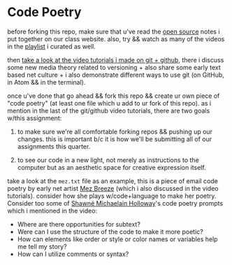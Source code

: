 # Code Poetry

before forking this repo, make sure that u've read the [open source](https://nbriz.github.io/intermediate-netart/notes/open-source/index.html) notes i put together on our class website. also, try && watch as many of the videos in the [playlist](https://www.youtube.com/playlist?list=PLoQrXDiSBWYEHKuauUz1OT4-j7NZMkI6v) i curated as well.

then [take a look at the video tutorials i made on git + github](https://www.youtube.com/playlist?list=PLoQrXDiSBWYGFfbXdY55DfpyZyZavjSAz), there i discuss some new media theory related to versioning + also share some early text based net culture + i also demonstrate different ways to use git (on GitHub, in Atom && in the terminal).

once u've done that go ahead && fork this repo && create ur own piece of "code poetry" (at least one file which u add to ur fork of this repo). as i mention in the last of the git/github video tutorials, there are two goals w/this assignment:

1. to make sure we're all comfortable forking repos && pushing up our changes. this is important b/c it is how we'll be submitting all of our assignments this quarter.

2. to see our code in a new light, not merely as instructions to the computer but as an aesthetic space for creative expression itself.

take a look at the `mez.txt` file as an example, this is a piece of email code poetry by early net artist [Mez Breeze](https://anthology.rhizome.org/mez-breeze) (which i also discussed in the video tutorials). consider how she plays w/code+language to make her poetry. Consider too some of [Shawné Michaelain Holloway](https://www.shawnemichaelainholloway.com/)'s code poetry prompts which i mentioned in the video:

- Where are there opportunities for subtext?
- Were can I use the structure of the code to make it more poetic?
- How can elements like order or style or color names or variables help me tell my story? 
- How can I utilize comments or syntax? 


